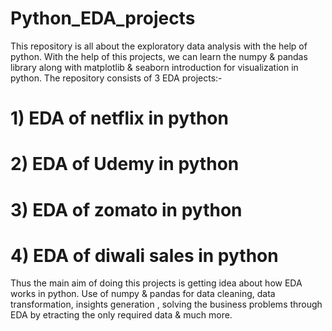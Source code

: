 # Python_EDA_projects
This repository is all about the exploratory data analysis with the help of python.
With the help of this projects, we can learn the numpy & pandas library along with matplotlib & seaborn introduction for visualization in python.
The repository consists of 3 EDA projects:-
# 1) EDA of netflix in python
# 2) EDA of Udemy in python 
# 3) EDA of zomato in python
# 4) EDA of diwali sales in python
Thus the main aim of doing this projects is getting idea about how EDA works in python. Use of numpy & pandas for data cleaning, data transformation, insights generation , solving the business problems through EDA by etracting the only required data & much more.
